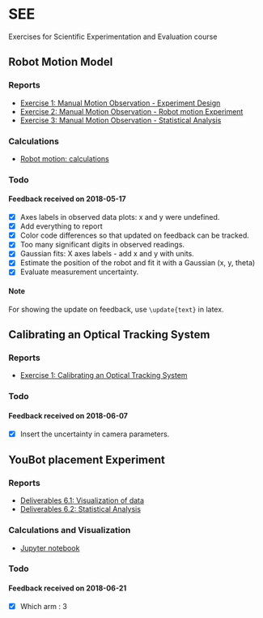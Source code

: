 # SEE
Exercises for Scientific Experimentation and Evaluation course

## Robot Motion Model
### Reports
+ [Exercise 1: Manual Motion Observation - Experiment Design](robot_motion_model/hw1.tex)
+ [Exercise 2: Manual Motion Observation - Robot motion Experiment](robot_motion_model/hw2.tex)
+ [Exercise 3: Manual Motion Observation - Statistical Analysis](robot_motion_model/hw3.tex)
### Calculations
+ [Robot motion: calculations](robot_motion_model/SEEHomework_AbhishekPadalkar_MaxMensing_PranjalDhole_robot_motion_model.ipynb)
### Todo
#### Feedback received on 2018-05-17
- [x] Axes labels in observed data plots: x and y were undefined.
- [x] Add everything to report
- [x] Color code differences so that updated on feedback can be tracked.
- [x] Too many significant digits in observed readings.
- [x] Gaussian fits: X axes labels - add x and y with units.
- [x] Estimate the position of the robot and fit it with a Gaussian (x, y, theta)
- [x] Evaluate measurement uncertainty.
#### Note
For showing the update on feedback, use ``\update{text}`` in latex.

## Calibrating an Optical Tracking System
### Reports
+ [Exercise 1: Calibrating an Optical Tracking System](optical_tracking_system/hw1.tex)
### Todo
#### Feedback received on 2018-06-07
+ [x] Insert the uncertainty in camera parameters.

## YouBot placement Experiment
### Reports
+ [Deliverables 6.1: Visualization of data](youbot/hw1.tex)
+ [Deliverables 6.2: Statistical Analysis](youbot/hw2.tex)
### Calculations and Visualization
+ [Jupyter notebook](youbot/SEEHomework_AbhishekPadalkar_MaxMensing_PranjalDhole_youbot.ipynb)
### Todo
#### Feedback received on 2018-06-21
+ [x] Which arm : 3
